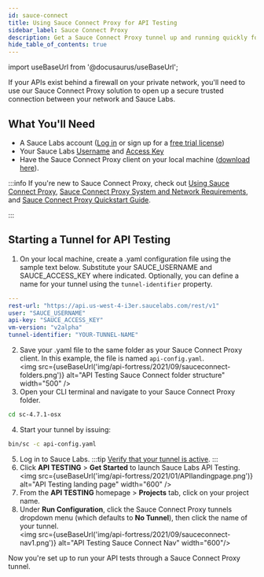 ```yaml
---
id: sauce-connect
title: Using Sauce Connect Proxy for API Testing
sidebar_label: Sauce Connect Proxy
description: Get a Sauce Connect Proxy tunnel up and running quickly for your API tests.
hide_table_of_contents: true
---
```


import useBaseUrl from '@docusaurus/useBaseUrl';

If your APIs exist behind a firewall on your private network, you'll need to use our Sauce Connect Proxy solution to open up a secure trusted connection between your network and Sauce Labs.

## What You'll Need

* A Sauce Labs account ([Log in](https://accounts.saucelabs.com/am/XUI/#login/) or sign up for a [free trial license](https://saucelabs.com/sign-up))
* Your Sauce Labs [Username](https://app.saucelabs.com/user-settings) and [Access Key](https://app.saucelabs.com/user-settings)
* Have the Sauce Connect Proxy client on your local machine ([download here](/secure-connections/sauce-connect/installation/)).

:::info
If you're new to Sauce Connect Proxy, check out [Using Sauce Connect Proxy](/secure-connections/sauce-connect), [Sauce Connect Proxy System and Network Requirements](/secure-connections/sauce-connect/system-requirements/), and [Sauce Connect Proxy Quickstart Guide](/secure-connections/sauce-connect/quickstart/).

:::

## Starting a Tunnel for API Testing

1. On your local machine, create a .yaml configuration file using the sample text below. Substitute your SAUCE_USERNAME and SAUCE_ACCESS_KEY where indicated. Optionally, you can define a name for your tunnel using the `tunnel-identifier` property.
  ```yaml title="api-config.yaml"
  ---
  rest-url: "https://api.us-west-4-i3er.saucelabs.com/rest/v1"
  user: "SAUCE_USERNAME"
  api-key: "SAUCE_ACCESS_KEY"
  vm-version: "v2alpha"
  tunnel-identifier: "YOUR-TUNNEL-NAME"
  ```
2. Save your .yaml file to the same folder as your Sauce Connect Proxy client. In this example, the file is named `api-config.yaml`.<br/>
  <img src={useBaseUrl('img/api-fortress/2021/09/sauceconnect-folders.png')} alt="API Testing Sauce Connect folder structure" width="500" />
3. Open your CLI terminal and navigate to your Sauce Connect Proxy folder.
  ```bash
  cd sc-4.7.1-osx
  ```
4. Start your tunnel by issuing:
  ```bash
  bin/sc -c api-config.yaml
  ```
5. Log in to Sauce Labs.
:::tip
[Verify that your tunnel is active](/secure-connections/sauce-connect/quickstart/#verifying-a-tunnel).
:::
6. Click **API TESTING** > **Get Started** to launch Sauce Labs API Testing.<br/>
  <img src={useBaseUrl('img/api-fortress/2021/01/APIlandingpage.png')} alt="API Testing landing page" width="600" />
7. From the **API TESTING** homepage > **Projects** tab, click on your project name.
8. Under **Run Configuration**, click the Sauce Connect Proxy tunnels dropdown menu (which defaults to **No Tunnel**), then click the name of your tunnel.<br/>
  <img src={useBaseUrl('img/api-fortress/2021/09/sauceconnect-nav1.png')} alt="API Testing Sauce Connect Nav" width="600"/>

Now you're set up to run your API tests through a Sauce Connect Proxy tunnel.
